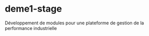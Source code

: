 # deme1-stage
Développement de modules pour une plateforme de gestion de la performance industrielle
